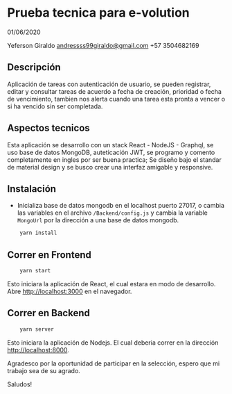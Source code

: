 # Prueba tecnica para e-volution

01/06/2020

Yeferson Giraldo
andressss99giraldo@gmail.com
+57 3504682169

## Descripción

Aplicación de tareas con autenticación de usuario, se pueden registrar, editar y consultar tareas de acuerdo a fecha de creación, prioridad o fecha de vencimiento, tambien nos alerta cuando una tarea esta pronta a vencer o si ha vencido sin ser completada.

## Aspectos tecnicos

Esta aplicación se desarrollo con un stack React - NodeJS - Graphql, se uso base de datos MongoDB, auteticación JWT, se programo y comento completamente en ingles por ser buena practica; Se diseño bajo el standar de material design y se busco crear una interfaz amigable y responsive.

## Instalación

-   Inicializa base de datos mongodb en el localhost puerto 27017, o cambia las variables en el archivo `/Backend/config.js` y cambia la variable `MongoUrl` por la dirección a una base de datos mongodb.

```bash
    yarn install
```

## Correr en Frontend

```bash
    yarn start
```

Esto iniciara la aplicación de React, el cual estara en modo de desarrollo.
Abre [http://localhost:3000](http://localhost:3000) en el navegador.

## Correr en Backend

```bash
    yarn server
```

Esto iniciara la aplicación de Nodejs.
El cual deberia correr en la dirección [http://localhost:8000](http://localhost:8000).

Agradesco por la oportunidad de participar en la selección, espero que mi trabajo sea de su agrado.

Saludos!
